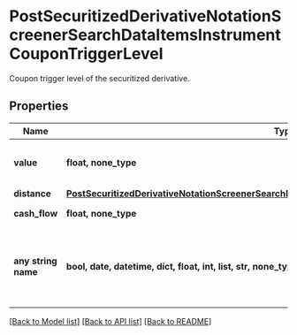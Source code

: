 # PostSecuritizedDerivativeNotationScreenerSearchDataItemsInstrumentCouponTriggerLevel

Coupon trigger level of the securitized derivative.

## Properties
Name | Type | Description | Notes
------------ | ------------- | ------------- | -------------
**value** | **float, none_type** | Value of the coupon trigger level. | [optional] 
**distance** | [**PostSecuritizedDerivativeNotationScreenerSearchDataItemsInstrumentCouponTriggerLevelDistance**](PostSecuritizedDerivativeNotationScreenerSearchDataItemsInstrumentCouponTriggerLevelDistance.md) |  | [optional] 
**cash_flow** | **float, none_type** | Cash flow amount. | [optional] 
**any string name** | **bool, date, datetime, dict, float, int, list, str, none_type** | any string name can be used but the value must be the correct type | [optional]

[[Back to Model list]](../README.md#documentation-for-models) [[Back to API list]](../README.md#documentation-for-api-endpoints) [[Back to README]](../README.md)


